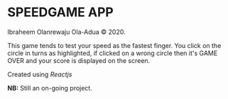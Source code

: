 # SPEEDGAME APP

Ibraheem Olanrewaju Ola-Adua &copy; 2020.

This game tends to test your speed as the fastest finger. You click on the circle in turns as highlighted, if clicked on a wrong circle then it's GAME OVER and your score is displayed on the screen.

Created using *Reactjs*

**NB:** Still an on-going project.
